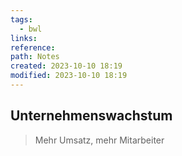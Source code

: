 ```yaml
---
tags:
  - bwl
links: 
reference: 
path: Notes
created: 2023-10-10 18:19
modified: 2023-10-10 18:19
---
```

## Unternehmenswachstum 
> Mehr Umsatz, mehr Mitarbeiter

